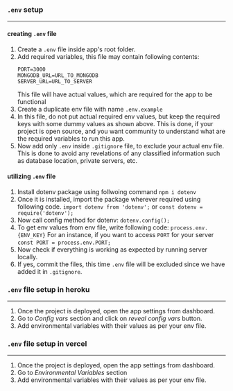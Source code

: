 ### `.env` setup
---

#### creating `.env` file

1. Create a `.env` file inside app's root folder.
2. Add required variables, this file may contain following contents:
   ```
   PORT=3000
   MONGODB_URL=URL_TO_MONGODB
   SERVER_URL=URL_TO_SERVER
   ```
   This file will have actual values, which are required for the app to be functional
3. Create a duplicate env file with name `.env.example`
4. In this file, do not put actual required env values, but keep the required keys with some dummy values as shown above.
   This is done, if your project is open source, and you want community to understand what are the required variables to run this app.
5. Now add only `.env` inside `.gitignore` file, to exclude your actual env file.
   This is done to avoid any revelations of any classified information such as database location, private servers, etc.

#### utilizing `.env` file
1. Install dotenv package using follwoing command
   `npm i dotenv`
2. Once it is installed, import the package wherever required using following code.
   `import dotenv from 'dotenv';` or `const dotenv = require('dotenv');`
3. Now call config method for dotenv:
   `dotenv.config();`
4. To get env values from env file, write following code:
   `process.env.{ENV_KEY}`
   For an instance, if you want to access `PORT` for your server
   `const PORT = process.env.PORT;`
5. Now check if everything is working as expected by running server locally.
6. If yes, commit the files, this time `.env` file will be excluded since we have added it in `.gitignore`.


### `.env` file setup in heroku
---
1. Once the project is deployed, open the app settings from dashboard.
2. Go to *Config vars* section and click on *reveal config vars* button.
3. Add environmental variables with their values as per your env file.


### `.env` file setup in vercel
---
1. Once the project is deployed, open the app settings from dashboard.
2. Go to *Environmental Variables* section 
3. Add environmental variables with their values as per your env file.
